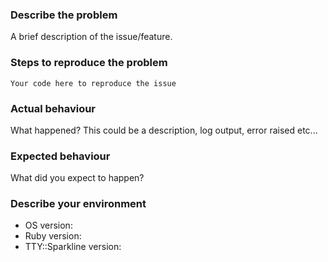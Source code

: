 <!--- Are you in the right place?
* For issues or feature requests file a GitHub issue in this repository
* For general questions or discussion post in [Discussions](https://github.com/piotrmurach/tty/discussions/categories/general) -->
### Describe the problem
A brief description of the issue/feature.

### Steps to reproduce the problem
```
Your code here to reproduce the issue
```

### Actual behaviour
What happened? This could be a description, log output, error raised etc...

### Expected behaviour
What did you expect to happen?

### Describe your environment

* OS version:
* Ruby version:
* TTY::Sparkline version:
